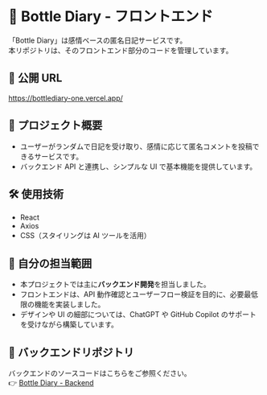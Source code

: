 # 🫙 Bottle Diary - フロントエンド

「Bottle Diary」は感情ベースの匿名日記サービスです。  
本リポジトリは、そのフロントエンド部分のコードを管理しています。

## 🚀 公開 URL

https://bottlediary-one.vercel.app/

## 📌 プロジェクト概要

- ユーザーがランダムで日記を受け取り、感情に応じて匿名コメントを投稿できるサービスです。
- バックエンド API と連携し、シンプルな UI で基本機能を提供しています。

## 🛠 使用技術

- React
- Axios
- CSS（スタイリングは AI ツールを活用）

## 🚩 自分の担当範囲

- 本プロジェクトでは主に**バックエンド開発**を担当しました。
- フロントエンドは、API 動作確認とユーザーフロー検証を目的に、必要最低限の機能を実装しました。
- デザインや UI の細部については、ChatGPT や GitHub Copilot のサポートを受けながら構築しています。

## 🔗 バックエンドリポジトリ

バックエンドのソースコードはこちらをご参照ください。  
👉 [Bottle Diary - Backend](https://github.com/sychoi2008/mzbeeperback)
